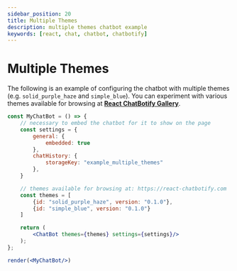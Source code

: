 ```yaml
---
sidebar_position: 20
title: Multiple Themes
description: multiple themes chatbot example
keywords: [react, chat, chatbot, chatbotify]
---
```


# Multiple Themes

The following is an example of configuring the chatbot with multiple themes (e.g. `solid_purple_haze` and `simple_blue`). You can experiment with various themes available for browsing at [**React ChatBotify Gallery**](https://react-chatbotify.com/themes).

```jsx live noInline title=MyChatBot.js
const MyChatBot = () => {
	// necessary to embed the chatbot for it to show on the page
	const settings = {
		general: {
			embedded: true
		},
		chatHistory: {
			storageKey: "example_multiple_themes"
		},
	}

	// themes available for browsing at: https://react-chatbotify.com
	const themes = [
		{id: "solid_purple_haze", version: "0.1.0"},
		{id: "simple_blue", version: "0.1.0"}
	]

	return (
		<ChatBot themes={themes} settings={settings}/>
	);
};

render(<MyChatBot/>)
```